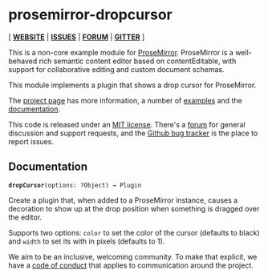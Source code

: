 # prosemirror-dropcursor

[ [**WEBSITE**](http://prosemirror.net) | [**ISSUES**](https://github.com/prosemirror/prosemirror-dropcursor/issues) | [**FORUM**](https://discuss.prosemirror.net) | [**GITTER**](https://gitter.im/ProseMirror/prosemirror) ]

This is a non-core example module for [ProseMirror](http://prosemirror.net).
ProseMirror is a well-behaved rich semantic content editor based on
contentEditable, with support for collaborative editing and custom
document schemas.

This module implements a plugin that shows a drop cursor for
ProseMirror.

The [project page](http://prosemirror.net) has more information, a
number of [examples](http://prosemirror.net/examples/) and the
[documentation](http://prosemirror.net/docs/).

This code is released under an
[MIT license](https://github.com/prosemirror/prosemirror/tree/master/LICENSE).
There's a [forum](http://discuss.prosemirror.net) for general
discussion and support requests, and the
[Github bug tracker](https://github.com/prosemirror/prosemirror/issues)
is the place to report issues.

## Documentation

**`dropCursor`**`(options: ?Object) → Plugin`

Create a plugin that, when added to a ProseMirror instance, causes a
decoration to show up at the drop position when something is dragged
over the editor.

Supports two options: `color` to set the color of the cursor (defaults
to black) and `width` to set its with in pixels (defaults to 1).

We aim to be an inclusive, welcoming community. To make that explicit,
we have a [code of
conduct](http://contributor-covenant.org/version/1/1/0/) that applies
to communication around the project.
